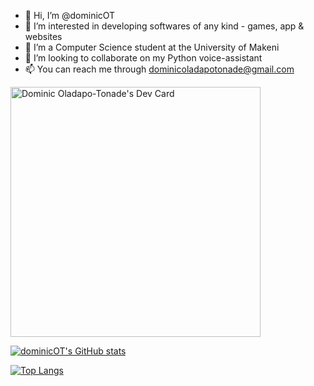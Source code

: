 - 👋 Hi, I’m @dominicOT
- 👀 I’m interested in developing softwares of any kind - games, app & websites
- 🌱 I’m a Computer Science student at the University of Makeni
- 💞️ I’m looking to collaborate on my Python voice-assistant
- 📫 You can reach me through dominicoladapotonade@gmail.com

<a href="https://app.daily.dev/dominic_ot"><img src="https://api.daily.dev/devcards/86100fa0194f4a7c947d5af3fa421113.png?r=mid" width="400" alt="Dominic Oladapo-Tonade's Dev Card"/></a>

[![dominicOT's GitHub stats](https://github-readme-stats.vercel.app/api?username=dominicOT&show_icons=true&theme=tokyonight)](https://github.com/dominicOT/github-readme-stats)

[![Top Langs](https://github-readme-stats.vercel.app/api/top-langs/?username=dominicOT&layout=DONUT)](https://github.com/dominicOT/github-readme-stats)
